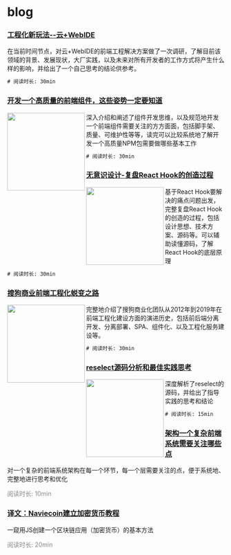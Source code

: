 # blog
### [工程化新玩法--云+WebIDE](https://github.com/shanggqm/blog/issues/7)
<div>
  <span>
    在当前时间节点，对云+WebIDE的前端工程解决方案做了一次调研，了解目前该领域的背景、发展现状，大厂实践，以及未来对所有开发者的工作方式将产生什么样的影响，并给出了一个自己思考的结论供参考。
  </span>
</div>

```diff
# 阅读时长: 30min
```

### [开发一个高质量的前端组件，这些姿势一定要知道](https://github.com/shanggqm/blog/issues/6)
<div><img src="https://bizimg.sogoucdn.com/201910/31/15/50/34/koala/tuibian_small.jpg" width="180" align="left">
  <span>
    深入介绍和阐述了组件开发思维，以及规范地开发一个前端组件需要关注的方方面面，包括脚手架、质量、可维护性等等，读完可以比较系统地了解开发一个高质量NPM包需要做哪些基本工作
  </span>
</div>

```diff
# 阅读时长: 30min
```

### [无意识设计-复盘React Hook的创造过程](https://github.com/shanggqm/blog/issues/4)
<div><img src="https://camo.githubusercontent.com/8b8bd7de13277ab622d1849f183f7c91d9ce7c54/68747470733a2f2f62697a696d672e736f676f7563646e2e636f6d2f3230313930372f31362f31312f35322f32342f6b6f616c612f576563686174494d47323039322e6a7067" width="180" align="left">
  <span>
    基于React Hook要解决的痛点问题出发，完整复盘React Hook的创造的过程，包括设计思想、技术方案、源码等。可以辅助读懂源码，了解React Hook的底层原理
  </span>
</div>

```diff
# 阅读时长: 30min
```

### [搜狗商业前端工程化蜕变之路](https://github.com/shanggqm/blog/issues/3)
<div><img src="https://camo.githubusercontent.com/b037c7cd953246739aa9c7f618a2c1e616bbe942/687474703a2f2f6e6f74652e796f7564616f2e636f6d2f7977732f7075626c69632f7265736f757263652f66393831623635343635343765396634333065373333663337366461353562322f786d6c6e6f74652f32373941314233364331303634423832393845353646414531374530453535412f3335303939" width="180" align="left">
  <span>完整地介绍了搜狗商业化团队从2012年到2019年在前端工程化建设方面的演进历史，包括前后端分离开发、分离部署、SPA、组件化、以及工程化服务建设等。</span>
</div>

```diff
# 阅读时长: 30min
```

### [reselect源码分析和最佳实践思考](https://github.com/shanggqm/blog/issues/2)
<div><img src="https://user-images.githubusercontent.com/2172641/29160809-4bc0847c-7de6-11e7-961b-f3f359353530.jpg" width="180" align="left">
  <span>深度解析了reselect的源码，并给出了指导实践的思考和结论</span>
</div>

```diff
# 阅读时长: 15min
```

### [架构一个复杂前端系统需要关注哪些点](https://github.com/shanggqm/blog/issues/5)
对一个复杂的前端系统架构在每一个环节，每一个层需要关注的点，便于系统地、完整地进行思考和优化
<div style="color:#888888;">阅读时长: 10min</div>

### [译文：Naviecoin建立加密货币教程](https://github.com/shanggqm/navicoin-translate)
一窥用JS创建一个区块链应用（加密货币）的基本方法
<div style="color:#888888;">阅读时长: 20min</div>

